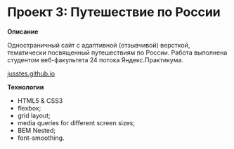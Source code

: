 # Проект 3: Путешествие по России

**Описание**

Одностраничный сайт с адаптивной (отзывчивой) версткой, тематически посвященный путешествиям по России. Работа выполнена студентом веб-факультета 24 потока Яндекс.Практикума.

[jusstes.github.io](https://jusstes.github.io/russian-travel/)

**Технологии**
* HTML5 & CSS3
* flexbox;
* grid layout;
* media queries for different screen sizes;
* BEM Nested;
* font-smoothing.
